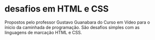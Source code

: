 # desafios em HTML e CSS
Propostos pelo professor Gustavo Guanabara do Curso em Vídeo para o ínicio da caminhada de programação.
São desafios simples com as linguagens de marcação HTML e CSS.
